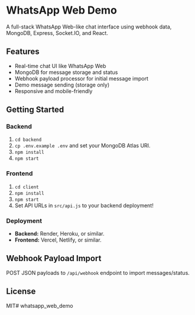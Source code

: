 # WhatsApp Web Demo

A full-stack WhatsApp Web-like chat interface using webhook data, MongoDB, Express, Socket.IO, and React.

## Features

- Real-time chat UI like WhatsApp Web
- MongoDB for message storage and status
- Webhook payload processor for initial message import
- Demo message sending (storage only)
- Responsive and mobile-friendly

## Getting Started

### Backend

1. `cd backend`
2. `cp .env.example .env` and set your MongoDB Atlas URI.
3. `npm install`
4. `npm start`

### Frontend

1. `cd client`
2. `npm install`
3. `npm start`
4. Set API URLs in `src/api.js` to your backend deployment!

### Deployment

- **Backend:** Render, Heroku, or similar.
- **Frontend:** Vercel, Netlify, or similar.

## Webhook Payload Import

POST JSON payloads to `/api/webhook` endpoint to import messages/status.

## License

MIT# whatsapp_web_demo
